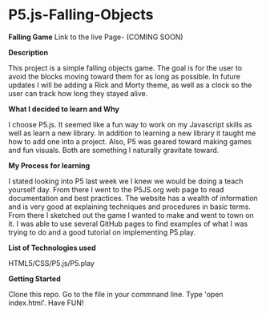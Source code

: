 # P5.js-Falling-Objects

**Falling Game**
Link to the live Page- (COMING SOON)

**Description**

This project is a simple falling objects game. The goal is for the user to avoid the blocks moving toward them for as long as possible. In future updates I will be adding a Rick and Morty theme, as well as a clock so the user can track how long they stayed alive. 


**What I decided to learn and Why**

I choose P5.js. It seemed like a fun way to work on my Javascript skills as well as learn a new library. In addition to learning a new library it taught me how to add one into a project. Also, P5 was geared toward making games and fun visuals. Both are something I naturally gravitate toward.   


**My Process for learning**

I stated looking into P5 last week we I knew we would be doing a teach yourself day. From there I went to the P5JS.org web page to read documentation and best practices. The website has a wealth of information and is very good at explaining techniques and procedures in basic terms. From there I sketched out the game I wanted to make and went to town on it. I was able to use several GitHub pages to find examples of what I was trying to do and a good tutorial on implementing P5.play. 

**List of Technologies used**

HTML5/CSS/P5.js/P5.play

**Getting Started**

Clone this repo. Go to the file in your commnand line. Type 'open index.html'. Have FUN!

